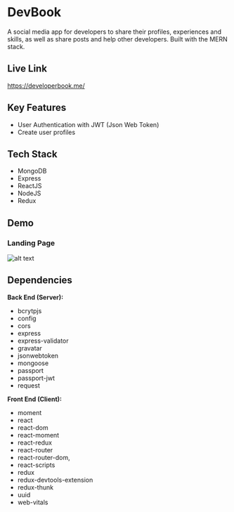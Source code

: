 # DevBook

A social media app for developers to share their profiles, experiences and skills, as well as share posts and help other developers. Built with the MERN stack.

## Live Link

https://developerbook.me/

## Key Features

- User Authentication with JWT (Json Web Token)
- Create user profiles

## Tech Stack

- MongoDB
- Express
- ReactJS
- NodeJS
- Redux

## Demo
### Landing Page

![alt text](https://github.com/ivan-jb-mak/DevBook/blob/master/screenshots/LandingPage.JPG "Landing Page")

## Dependencies

**Back End (Server):**

- bcrytpjs
- config
- cors
- express
- express-validator
- gravatar
- jsonwebtoken
- mongoose
- passport
- passport-jwt
- request

**Front End (Client):**

- moment
- react
- react-dom
- react-moment
- react-redux
- react-router
- react-router-dom,
- react-scripts
- redux
- redux-devtools-extension
- redux-thunk
- uuid
- web-vitals
